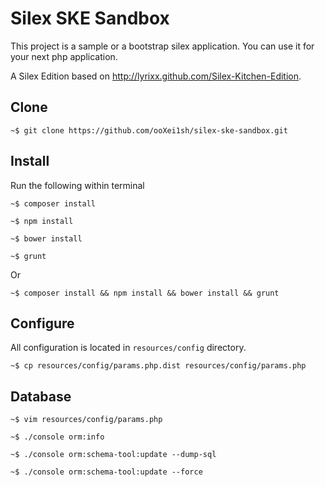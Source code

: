 Silex SKE Sandbox
=================

This project is a sample or a bootstrap silex application.
You can use it for your next php application.

A Silex Edition based on http://lyrixx.github.com/Silex-Kitchen-Edition.

Clone
-----

    ~$ git clone https://github.com/ooXei1sh/silex-ske-sandbox.git

Install
-------

Run the following within terminal

    ~$ composer install

    ~$ npm install

    ~$ bower install

    ~$ grunt

Or

    ~$ composer install && npm install && bower install && grunt

Configure
---------

All configuration is located in `resources/config` directory.

    ~$ cp resources/config/params.php.dist resources/config/params.php

Database
--------

    ~$ vim resources/config/params.php

    ~$ ./console orm:info

    ~$ ./console orm:schema-tool:update --dump-sql 

    ~$ ./console orm:schema-tool:update --force
